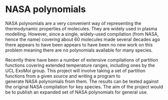 # NASA polynomials
NASA polynomials are a very convenient way of representing the thermodynamic
properties of molecules. They are widely used in plasma modelling. However,
since a single, widely-used compilation (from NASA, hence the name) covering about 60 molecules
made several decades ago there appears to have been appears to have been no new work
on this problem meaning there are no polynomials available for many species.

Recently there have been a number of extensive compilations of partition functions
covering extended temperature ranges, including ones by the UCL ExoMol group.
This project will involve taking a set of partition functions from a given source
and writing a program to generate NASA polynomials from them. The results can be tested
against the original NASA compilation for key species. The aim of the project would be
to publish an expanded set of NASA polynomials for general use.
